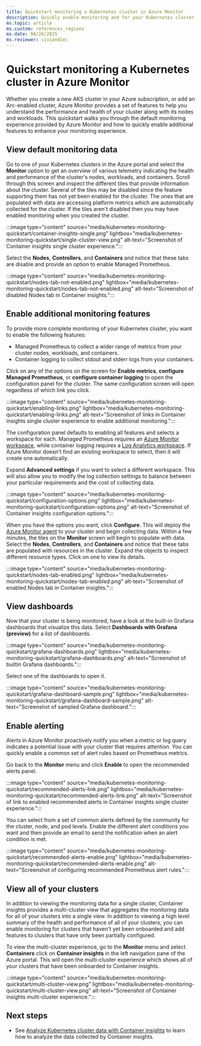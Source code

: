```yaml
---
title: Quickstart monitoring a Kubernetes cluster in Azure Monitor
description: Quickly enable monitoring and for your Kubernetes cluster with Azure Monitor using the Azure portal.
ms.topic: article
ms.custom: references_regions
ms.date: 08/26/2025
ms.reviewer: viviandiec
---
```


# Quickstart monitoring a Kubernetes cluster in Azure Monitor
Whether you create a new AKS cluster in your Azure subscription, or add an Arc-enabled cluster, Azure Monitor provides a set of features to help you understand the performance and health of your cluster along with its nodes and workloads. This quickstart walks you through the default monitoring experience provided by Azure Monitor and how to quickly enable additional features to enhance your monitoring experience. 


## View default monitoring data
Go to one of your Kubernetes clusters in the Azure portal and select the **Monitor** option to get an overview of various telemetry indicating the health and performance of the cluster's nodes, workloads, and containers. Scroll through this screen and inspect the different tiles that provide information about the cluster. Several of the tiles may be disabled since the feature supporting them has not yet been enabled for the cluster. The ones that are populated with data are accessing platform metrics which are automatically collected for the cluster. If the tiles aren't disabled then you may have enabled monitoring when you created the cluster.

:::image type="content" source="media/kubernetes-monitoring-quickstart/container-insights-single.png" lightbox="media/kubernetes-monitoring-quickstart/single-cluster-view.png" alt-text="Screenshot of Container insights single cluster experience.":::

Select the **Nodes**, **Controllers**, and **Containers** and notice that these tabs are disable and provide an option to enable Managed Prometheus. 

:::image type="content" source="media/kubernetes-monitoring-quickstart/nodes-tab-not-enabled.png" lightbox="media/kubernetes-monitoring-quickstart/nodes-tab-not-enabled.png" alt-text="Screenshot of disabled Nodes tab in Container insights.":::

## Enable additional monitoring features
To provide more complete monitoring of your Kubernetes cluster, you want to enable the following features:

- Managed Prometheus to collect a wider range of metrics from your cluster nodes, workloads, and containers.
- Container logging to collect stdout and stderr logs from your containers.

Click on any of the options on the screen for **Enable metrics**, **configure Managed Prometheus**, or **configure container logging** to open the configuration panel for the cluster. The same configuration screen will open regardless of which link you click.

:::image type="content" source="media/kubernetes-monitoring-quickstart/enabling-links.png" lightbox="media/kubernetes-monitoring-quickstart/enabling-links.png" alt-text="Screenshot of links in Container insights single cluster experience to enable additional monitoring.":::

The configuration panel defaults to enabling all features and selects a workspace for each. Managed Prometheus requires an [Azure Monitor workspace](../metrics/azure-monitor-workspace-overview.md), while container logging requires a [Log Analytics workspace](../logs/log-analytics-workspace-overview.md). If Azure Monitor doesn't find an existing workspace to select, then it will create one automatically.

Expand **Advanced settings** if you want to select a different workspace.  This will also allow you to modify the log collection settings to balance between your particular requirements and the cost of collecting data. 

:::image type="content" source="media/kubernetes-monitoring-quickstart/configuration-options.png" lightbox="media/kubernetes-monitoring-quickstart/configuration-options.png" alt-text="Screenshot of Container insights configuration options.":::

When you have the options you want, click **Configure**. This will deploy the [Azure Monitor agent](../agents/azure-monitor-agent-overview.md) to your cluster and begin collecting data. Within a few minutes, the tiles on the **Monitor** screen will begin to populate with data. Select the **Nodes**, **Controllers**, and **Containers** and notice that these tabs are populated with resources in the cluster. Expand the objects to inspect different resource types. Click on one to view its details.

:::image type="content" source="media/kubernetes-monitoring-quickstart/nodes-tab-enabled.png" lightbox="media/kubernetes-monitoring-quickstart/nodes-tab-enabled.png" alt-text="Screenshot of enabled Nodes tab in Container insights.":::

## View dashboards
Now that your cluster is being monitored, have a look at the built-in Grafana dashboards that visualize this data. Select **Dashboards with Grafana (preview)** for a list of dashboards. 

:::image type="content" source="media/kubernetes-monitoring-quickstart/grafana-dashboards.png" lightbox="media/kubernetes-monitoring-quickstart/grafana-dashboards.png" alt-text="Screenshot of builtin Grafana dashboards.":::

Select one of the dashboards to open it.

:::image type="content" source="media/kubernetes-monitoring-quickstart/grafana-dashboard-sample.png" lightbox="media/kubernetes-monitoring-quickstart/grafana-dashboard-sample.png" alt-text="Screenshot of sampled Grafana dashboard.":::

## Enable alerting
Alerts in Azure Monitor proactively notify you when a metric or log query indicates a potential issue with your cluster that requires attention. You can quickly enable a common set of alert rules based on Prometheus metrics. 

Go back to the **Monitor** menu and click **Enable** to open the recommended alerts panel. 

:::image type="content" source="media/kubernetes-monitoring-quickstart/recommended-alerts-link.png" lightbox="media/kubernetes-monitoring-quickstart/recommended-alerts-link.png" alt-text="Screenshot of link to enabled recommended alerts in Container insights single cluster experience.":::

You can select from a set of common alerts defined by the community for the cluster, node, and pod levels. Enable the different alert conditions you want and then provide an email to send the notification when an alert condition is met.

:::image type="content" source="media/kubernetes-monitoring-quickstart/recommended-alerts-enable.png" lightbox="media/kubernetes-monitoring-quickstart/recommended-alerts-enable.png" alt-text="Screenshot of configuring recommended Prometheus alert rules.":::

## View all of your clusters
In addition to viewing the monitoring data for a single cluster, Container insights provides a multi-cluster view that aggregates the monitoring data for all of your clusters into a single view. In addition to viewing a high level summary of the health and performance of all of your clusters, you can enable monitoring for clusters that haven't yet been onboarded and add features to clusters that have only been partially configured.

To view the multi-cluster experience, go to the **Monitor** menu and select **Containers** click on **Container insights** in the left navigation pane of the Azure portal. This will open the multi-cluster experience which shows all of your clusters that have been onboarded to Container insights.

:::image type="content" source="media/kubernetes-monitoring-quickstart/multi-cluster-view.png" lightbox="media/kubernetes-monitoring-quickstart/multi-cluster-view.png" alt-text="Screenshot of Container insights multi-cluster experience.":::

## Next steps

- See [Analyze Kubernetes cluster data with Container insights](kubernetes-monitoring-enable.md) to learn how to analyze the data collected by Container insights.





